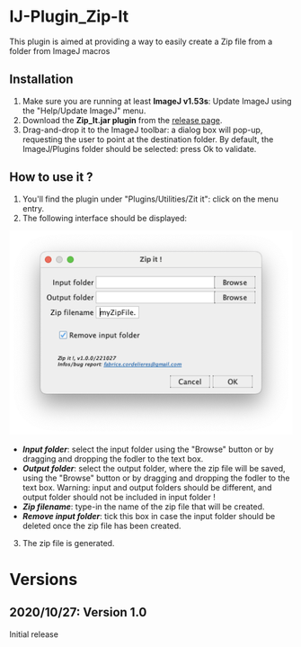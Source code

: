 # IJ-Plugin_Zip-It
This plugin is aimed at providing a way to easily create a Zip file from a folder from ImageJ macros

## Installation
1. Make sure you are running at least **ImageJ v1.53s**: Update ImageJ using the "Help/Update ImageJ" menu.
2. Download the __Zip_It.jar plugin__ from the [release page](https://github.com/fabricecordelieres/IJ-Plugin_Analyze-Particles-ColorMap/releases).
3. Drag-and-drop it to the ImageJ toolbar: a dialog box will pop-up, requesting the user to point at the destination folder. By default, the ImageJ/Plugins folder should be selected: press Ok to validate.

## How to use it ?
1. You'll find the plugin under "Plugins/Utilities/Zit it": click on the menu entry.
2. The following interface should be displayed:

<p align="center">
  <img src="images/GUI.png">
</p>

* ***Input folder***: select the input folder using the "Browse" button or by dragging and dropping the fodler to the text box.
* ***Output folder***: select the output folder, where the zip file will be saved, using the "Browse" button or by dragging and dropping the fodler to the text box. Warning: input and output folders should be different, and output folder should not be included in input folder !
* ***Zip filename***: type-in the name of the zip file that will be created.
* ***Remove input folder***: tick this box in case the input folder should be deleted once the zip file has been created.
3. The zip file is generated.

# Versions
## 2020/10/27: Version 1.0
Initial release
